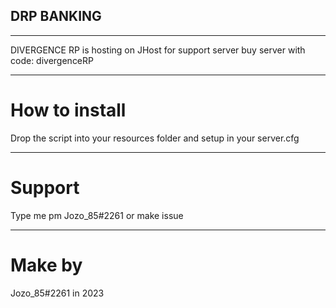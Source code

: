 ## DRP BANKING

---------------------------------

DIVERGENCE RP is hosting on JHost for support server buy server with code: divergenceRP

---------------------------------

# How to install 

Drop the script into your resources folder and setup in your server.cfg

---------------------------------

# Support

Type me pm Jozo_85#2261 or make issue

---------------------------------

# Make by

Jozo_85#2261 in 2023 


